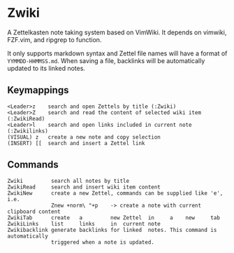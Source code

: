 # Zwiki

A Zettelkasten note taking system based on VimWiki. It depends on vimwiki, FZF.vim, and ripgrep to function.

It only supports markdown syntax and Zettel file names will have a format of
`YYMMDD-HHMMSS.md`. When saving a file, backlinks will be automatically updated to its
linked notes.

## Keymappings

```
<Leader>z    search and open Zettels by title (:Zwiki)
<Leader>Z    search and read the content of selected wiki item (:ZwikiRead)
<Leader>l    search and open links included in current note (:Zwikilinks)
(VISUAL) z   create a new note and copy selection
(INSERT) [[  search and insert a Zettel link
```

## Commands

```
Zwiki         search all notes by title
ZwikiRead     search and insert wiki item content
ZwikiNew      create a new Zettel, commands can be supplied like 'e', i.e.
              Znew +norm\ "+p    -> create a note with current clipboard content
ZwikiTab      create   a         new Zettel  in     a    new     tab
ZwikiLinks    list     links     in  current note
Zwikibacklink generate backlinks for linked  notes. This command is automatically
              triggered when a note is updated.
```
